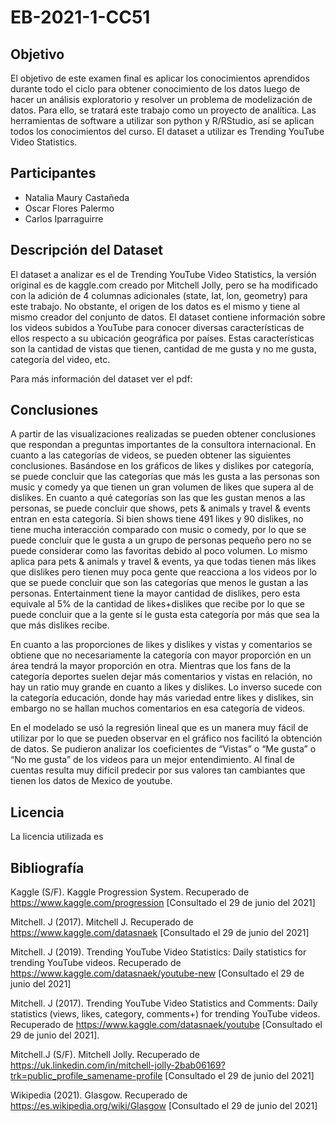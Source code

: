 # EB-2021-1-CC51

## Objetivo
El objetivo de este examen final es aplicar los conocimientos aprendidos durante todo el ciclo para obtener conocimiento de los datos luego de hacer un análisis exploratorio y resolver un problema de modelización de datos. Para ello, se tratará este trabajo como un proyecto de analítica. Las herramientas de software a utilizar son python y R/RStudio, así se aplican todos los conocimientos del curso. El dataset a utilizar es Trending YouTube Video Statistics.

## Participantes
- Natalia Maury Castañeda
- Oscar Flores Palermo
- Carlos Iparraguirre

## Descripción del Dataset
El dataset a analizar es el de  Trending YouTube Video Statistics, la versión original es de kaggle.com creado por Mitchell Jolly, pero se ha modificado con la adición de 4 columnas adicionales (state, Iat, lon, geometry) para este trabajo. No obstante, el origen de los datos es el mismo y tiene al mismo creador del conjunto de datos. El dataset contiene información sobre los videos subidos a YouTube para conocer diversas características de ellos respecto a su ubicación geográfica por países. Estas características son la cantidad de vistas que tienen, cantidad de me gusta y no me gusta, categoría del video, etc. 

Para más información del dataset ver el pdf:

## Conclusiones
A partir de las visualizaciones realizadas se pueden obtener conclusiones que respondan a preguntas importantes de la consultora internacional. En cuanto a las categorías de videos, se pueden obtener las siguientes conclusiones. Basándose en los gráficos de likes y dislikes por categoría, se puede concluir que las categorías que más les gusta a las personas son music y comedy ya que tienen un gran volumen de likes que supera al de dislikes. En cuanto a qué categorías son las que les gustan menos a las personas, se puede concluir que shows, pets & animals y travel & events entran en esta categoría. Si bien shows tiene 491 likes y 90 dislikes, no tiene mucha interacción comparado con music o comedy, por lo que se puede concluir que le gusta a un grupo de personas pequeño pero no se puede considerar como las favoritas debido al poco volumen. Lo mismo aplica para  pets & animals y travel & events, ya que todas tienen más likes que dislikes pero tienen muy poca gente que reacciona a los videos por lo que se puede concluir que son las categorías que menos le gustan a las personas. Entertainment tiene la mayor cantidad de dislikes, pero esta equivale al 5% de la cantidad de likes+dislikes que recibe por lo que se puede concluir que a la gente sí le gusta esta categoría por más que sea la que más dislikes recibe.

En cuanto a las proporciones de likes y dislikes y vistas y comentarios se obtiene que no necesariamente la categoría con mayor proporción en un área tendrá la mayor proporción en otra. Mientras que los fans de la categoría deportes suelen dejar más comentarios y vistas en relación, no hay un ratio muy grande en cuanto a likes y dislikes. Lo inverso sucede con la categoría educación, donde hay más variedad entre likes y dislikes, sin embargo no se hallan muchos comentarios en esa categoría de videos.

En el modelado se usó la regresión lineal que es un manera muy fácil de utilizar por lo que se pueden observar en el gráfico nos facilitó la obtención de datos. Se pudieron analizar los coeficientes de “Vistas” o “Me gusta” o “No me gusta” de los videos para un mejor entendimiento. Al final de cuentas resulta muy difícil predecir por sus valores tan cambiantes que tienen los datos de Mexico de youtube.

## Licencia
La licencia utilizada es

## Bibliografía
Kaggle (S/F). Kaggle Progression System. Recuperado de https://www.kaggle.com/progression [Consultado el 29 de junio del 2021]

Mitchell. J (2017). Mitchell J. Recuperado de https://www.kaggle.com/datasnaek [Consultado el 29 de junio del 2021]

Mitchell. J (2019). Trending YouTube Video Statistics: Daily statistics for trending YouTube videos. Recuperado de https://www.kaggle.com/datasnaek/youtube-new [Consultado el 29 de junio del 2021]

Mitchell. J (2017). Trending YouTube Video Statistics and Comments: Daily statistics (views, likes, category, comments+) for trending YouTube videos. Recuperado de https://www.kaggle.com/datasnaek/youtube [Consultado el 29 de junio del 2021].

Mitchell.J (S/F). Mitchell Jolly. Recuperado de https://uk.linkedin.com/in/mitchell-jolly-2bab06169?trk=public_profile_samename-profile [Consultado el 29 de junio del 2021]

Wikipedia (2021). Glasgow. Recuperado de https://es.wikipedia.org/wiki/Glasgow [Consultado el 29 de junio del 2021]
